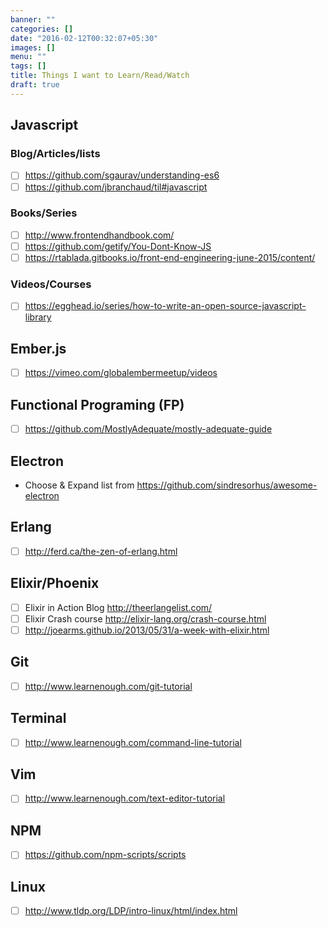 ```yaml
---
banner: ""
categories: []
date: "2016-02-12T00:32:07+05:30"
images: []
menu: ""
tags: []
title: Things I want to Learn/Read/Watch
draft: true
---
```


<!--more-->

## Javascript

### Blog/Articles/lists
- [ ] https://github.com/sgaurav/understanding-es6
- [ ] https://github.com/jbranchaud/til#javascript

### Books/Series
- [ ] http://www.frontendhandbook.com/
- [ ] https://github.com/getify/You-Dont-Know-JS
- [ ] https://rtablada.gitbooks.io/front-end-engineering-june-2015/content/

### Videos/Courses
- [ ] https://egghead.io/series/how-to-write-an-open-source-javascript-library

## Ember.js
- [ ] https://vimeo.com/globalembermeetup/videos

## Functional Programing (FP)
- [ ] https://github.com/MostlyAdequate/mostly-adequate-guide

## Electron
- Choose & Expand list from https://github.com/sindresorhus/awesome-electron


## Erlang
- [ ] http://ferd.ca/the-zen-of-erlang.html


## Elixir/Phoenix
- [ ] Elixir in Action Blog http://theerlangelist.com/
- [ ] Elixir Crash course http://elixir-lang.org/crash-course.html
- [ ] http://joearms.github.io/2013/05/31/a-week-with-elixir.html

## Git
- [ ] http://www.learnenough.com/git-tutorial


## Terminal
- [ ] http://www.learnenough.com/command-line-tutorial

## Vim
- [ ] http://www.learnenough.com/text-editor-tutorial

## NPM
- [ ] https://github.com/npm-scripts/scripts

## Linux
- [ ] http://www.tldp.org/LDP/intro-linux/html/index.html